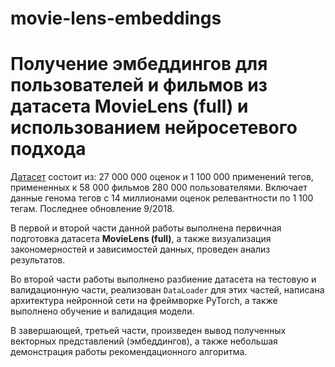 # movie-lens-embeddings
# **Получение эмбеддингов для пользователей и фильмов из датасета MovieLens (full) и использованием нейросетевого подхода**

[Датасет](https://grouplens.org/datasets/movielens/latest/) состоит из: 27 000 000 оценок и 1 100 000 применений тегов, примененных к 58 000 фильмов 280 000 пользователями. Включает данные генома тегов с 14 миллионами оценок релевантности по 1 100 тегам. Последнее обновление 9/2018.

В первой и второй части данной работы выполнена первичная подготовка датасета **MovieLens (full)**, а также визуализация закономерностей и зависимостей данных, проведен анализ результатов.

Во второй части работы выполнено разбиение датасета на тестовую и валидационную части, реализован `DataLoader` для этих частей, написана архитектура нейронной сети на фреймворке PyTorch, а также выполнено обучение и валидация модели.

В завершающей, третьей части, произведен вывод полученных векторных представлений (эмбеддингов), а также небольшая демонстрация работы рекомендационного алгоритма.
